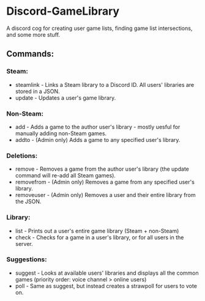 # Discord-GameLibrary
A discord cog for creating user game lists, finding game list intersections, and some more stuff.

## Commands:

### Steam:
* steamlink - Links a Steam library to a Discord ID. All users' libraries are stored in a JSON.
* update - Updates a user's game library.

### Non-Steam:
* add - Adds a game to the author user's library - mostly uesful for manually adding non-Steam games.
* addto - (Admin only) Adds a game to any specified user's library.
    
### Deletions:
* remove - Removes a game from the author user's library (the update command will re-add all Steam games).
* removefrom - (Admin only) Removes a game from any specified user's library.
* removeuser - (Admin only) Removes a user and their entire library from the JSON.
  
### Library:
* list - Prints out a user's entire game library (Steam + non-Steam)
* check - Checks for a game in a user's library, or for all users in the server.

### Suggestions:
* suggest - Looks at available users' libraries and displays all the common games (priority order: voice channel > online users)
* poll - Same as suggest, but instead creates a strawpoll for users to vote on.

